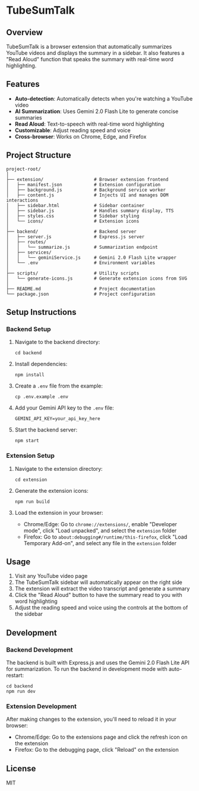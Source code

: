 # TubeSumTalk

## Overview

TubeSumTalk is a browser extension that automatically summarizes YouTube videos and displays the summary in a sidebar. It also features a "Read Aloud" function that speaks the summary with real-time word highlighting.

## Features

-   **Auto-detection**: Automatically detects when you're watching a YouTube video
-   **AI Summarization**: Uses Gemini 2.0 Flash Lite to generate concise summaries
-   **Read Aloud**: Text-to-speech with real-time word highlighting
-   **Customizable**: Adjust reading speed and voice
-   **Cross-browser**: Works on Chrome, Edge, and Firefox

## Project Structure

```
project-root/
│
├── extension/                   # Browser extension frontend
│   ├── manifest.json            # Extension configuration
│   ├── background.js            # Background service worker
│   ├── content.js               # Injects UI and manages DOM interactions
│   ├── sidebar.html             # Sidebar container
│   ├── sidebar.js               # Handles summary display, TTS
│   ├── styles.css               # Sidebar styling
│   └── icons/                   # Extension icons
│
├── backend/                     # Backend server
│   ├── server.js                # Express.js server
│   ├── routes/
│   │   └── summarize.js         # Summarization endpoint
│   ├── services/
│   │   └── geminiService.js     # Gemini 2.0 Flash Lite wrapper
│   └── .env                     # Environment variables
│
├── scripts/                     # Utility scripts
│   └── generate-icons.js        # Generate extension icons from SVG
│
├── README.md                    # Project documentation
└── package.json                 # Project configuration
```

## Setup Instructions

### Backend Setup

1. Navigate to the backend directory:

    ```
    cd backend
    ```

2. Install dependencies:

    ```
    npm install
    ```

3. Create a `.env` file from the example:

    ```
    cp .env.example .env
    ```

4. Add your Gemini API key to the `.env` file:

    ```
    GEMINI_API_KEY=your_api_key_here
    ```

5. Start the backend server:
    ```
    npm start
    ```

### Extension Setup

1. Navigate to the extension directory:

    ```
    cd extension
    ```

2. Generate the extension icons:

    ```
    npm run build
    ```

3. Load the extension in your browser:
    - Chrome/Edge: Go to `chrome://extensions/`, enable "Developer mode", click "Load unpacked", and select the `extension` folder
    - Firefox: Go to `about:debugging#/runtime/this-firefox`, click "Load Temporary Add-on", and select any file in the `extension` folder

## Usage

1. Visit any YouTube video page
2. The TubeSumTalk sidebar will automatically appear on the right side
3. The extension will extract the video transcript and generate a summary
4. Click the "Read Aloud" button to have the summary read to you with word highlighting
5. Adjust the reading speed and voice using the controls at the bottom of the sidebar

## Development

### Backend Development

The backend is built with Express.js and uses the Gemini 2.0 Flash Lite API for summarization. To run the backend in development mode with auto-restart:

```
cd backend
npm run dev
```

### Extension Development

After making changes to the extension, you'll need to reload it in your browser:

-   Chrome/Edge: Go to the extensions page and click the refresh icon on the extension
-   Firefox: Go to the debugging page, click "Reload" on the extension

## License

MIT
